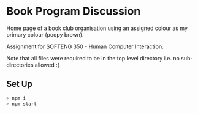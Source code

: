 # Book Program Discussion

Home page of a book club organisation using an assigned colour as my primary colour (poopy brown). 

Assignment for SOFTENG 350 - Human Computer Interaction.

Note that all files were required to be in the top level directory i.e. no sub-directories allowed :(
## Set Up
```bash
> npm i
> npm start
```
